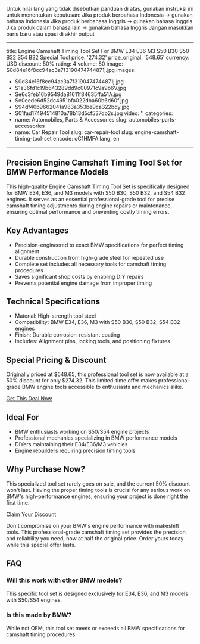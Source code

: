 Untuk nilai lang yang tidak disebutkan panduan di atas, gunakan instruksi ini untuk menentukan keputusan:
Jika produk berbahasa Indonesia → gunakan bahasa Indonesia
Jika produk berbahasa Inggris → gunakan bahasa Inggris
Jika produk dalam bahasa lain → gunakan bahasa Inggris
Jangan masukkan baris baru atau spasi di akhir output

---
title: Engine Camshaft Timing Tool Set For BMW E34 E36 M3 S50 B30 S50 B32 S54 B32 Special Tool
price: '274.32'
price_original: '548.65'
currency: USD
discount: 50%
rating: 4
volume: 80
image: S0d84e16f8cc94ac3a7f3190474744871j.jpg
images:
  - S0d84e16f8cc94ac3a7f3190474744871j.jpg
  - S1a36fd1c19b643289dd9c00971c9a9b6V.jpg
  - Se6c3feb16b9549da81611f84635ffa51A.jpg
  - Se0eede6d52dc4951bfa022dba60b6d60f.jpg
  - S94df40b9662041a983a353be9ca322bdy.jpg
  - S01fad17494514810a78b13d5cf537db2s.jpg
video: ''
categories:
  - name: Automobiles, Parts & Accessories
    slug: automobiles-parts-accessories
  - name: Car Repair Tool
    slug: car-repair-tool
slug: engine-camshaft-timing-tool-set
encode: oC1HMFA
lang: en
---
<h2>Precision Engine Camshaft Timing Tool Set for BMW Performance Models</h2>
<p>This high-quality Engine Camshaft Timing Tool Set is specifically designed for BMW E34, E36, and M3 models with S50 B30, S50 B32, and S54 B32 engines. It serves as an essential professional-grade tool for precise camshaft timing adjustments during engine repairs or maintenance, ensuring optimal performance and preventing costly timing errors.</p>

<h2>Key Advantages</h2>
<ul>
<li>Precision-engineered to exact BMW specifications for perfect timing alignment</li>
<li>Durable construction from high-grade steel for repeated use</li>
<li>Complete set includes all necessary tools for camshaft timing procedures</li>
<li>Saves significant shop costs by enabling DIY repairs</li>
<li>Prevents potential engine damage from improper timing</li>
</ul>

<h2>Technical Specifications</h2>
<ul>
<li>Material: High-strength tool steel</li>
<li>Compatibility: BMW E34, E36, M3 with S50 B30, S50 B32, S54 B32 engines</li>
<li>Finish: Durable corrosion-resistant coating</li>
<li>Includes: Alignment pins, locking tools, and positioning fixtures</li>
</ul>

<h2>Special Pricing & Discount</h2>
<p>Originally priced at $548.65, this professional tool set is now available at a 50% discount for only $274.32. This limited-time offer makes professional-grade BMW engine tools accessible to enthusiasts and mechanics alike.</p>

<div class="flex justify-center my-2">
<a href="https://buy.csgad.com/oC1HMFA" rel="nofollow sponsored" target="_blank" class="py-2 px-4 rounded-md text-white font-semibold bg-gradient-to-r from-[#f73c22] to-[#ff7b48]">Get This Deal Now</a>
</div>

<h2>Ideal For</h2>
<ul>
<li>BMW enthusiasts working on S50/S54 engine projects</li>
<li>Professional mechanics specializing in BMW performance models</li>
<li>DIYers maintaining their E34/E36/M3 vehicles</li>
<li>Engine rebuilders requiring precision timing tools</li>
</ul>

<h2>Why Purchase Now?</h2>
<p>This specialized tool set rarely goes on sale, and the current 50% discount won't last. Having the proper timing tools is crucial for any serious work on BMW's high-performance engines, ensuring your project is done right the first time.</p>

<div class="flex justify-center my-2">
<a href="https://buy.csgad.com/oC1HMFA" rel="nofollow sponsored" target="_blank" class="py-2 px-4 rounded-md text-white font-semibold bg-gradient-to-r from-[#f73c22] to-[#ff7b48]">Claim Your Discount</a>
</div>

<p>Don't compromise on your BMW's engine performance with makeshift tools. This professional-grade camshaft timing set provides the precision and reliability you need, now at half the original price. Order yours today while this special offer lasts.</p>

<h2>FAQ</h2>
<h3>Will this work with other BMW models?</h3>
<p>This specific tool set is designed exclusively for E34, E36, and M3 models with S50/S54 engines.</p>

<h3>Is this made by BMW?</h3>
<p>While not OEM, this tool set meets or exceeds all BMW specifications for camshaft timing procedures.</p>
